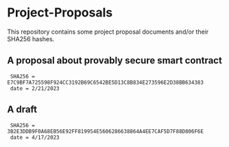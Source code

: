 # Project-Proposals
This repository contains some project proposal documents and/or their SHA256 hashes. 
## A proposal about provably secure smart contract
     SHA256 = E7C9BF7A725598F924CC3192B69C6542BE5D13C8B834E273596E2D38BB634383
     date = 2/21/2023
## A draft
     SHA256 = 3B2E3DDB9F0A68EB56E92FF819954E5606286638864A4EE7CAF5D7F88D806F6E
     date = 4/17/2023
